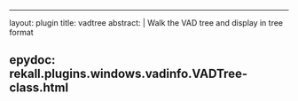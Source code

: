 
---
layout: plugin
title: vadtree
abstract: |
    Walk the VAD tree and display in tree format

epydoc: rekall.plugins.windows.vadinfo.VADTree-class.html
---
